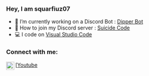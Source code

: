 ### Hey, I am squarfiuz07
<ul>
  <li> 📝 I’m currently working on a Discord Bot : <a href="https://discord.com/api/oauth2/authorize?client_id=775458564860018739&permissions=-1">Dipper Bot</a></li>
  <li> 💌 How to join my Discord server : <a href="https://discord.gg/A59kDPN">Suicide Code</a></li>
  <li> 💻 I code on <a href="https://code.visualstudio.com">Visual Studio Code</a></li>
</ul>

### Connect with me:
[<img align="left" alt="squarfiuznath" width="22px" src="https://cdn.jsdelivr.net/npm/simple-icons@v3/icons/youtube.svg" />[Youtube](https://www.youtube.com/channel/UC2ACluqDgpeNbexpdaTACmw/videos)
